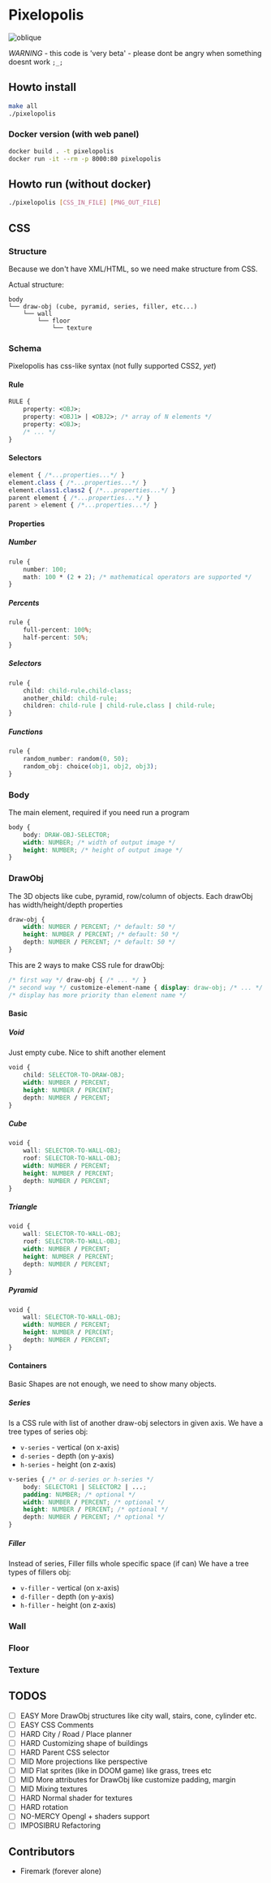 # Pixelopolis
![oblique](./oblique.png)

*WARNING* - this code is 'very beta' - please dont be angry when something doesnt work `;_;`

## Howto install

```bash
make all
./pixelopolis
```

### Docker version (with web panel)

```bash
docker build . -t pixelopolis
docker run -it --rm -p 8000:80 pixelopolis
```

## Howto run (without docker)

```bash
./pixelopolis [CSS_IN_FILE] [PNG_OUT_FILE]
```

## CSS 

### Structure

Because we don't have XML/HTML, so we need make structure from CSS.

Actual structure:

```
body
└── draw-obj (cube, pyramid, series, filler, etc...)
    └── wall
        └── floor
            └── texture
```

### Schema

Pixelopolis has css-like syntax (not fully supported CSS2, *yet*)

#### Rule
```css
RULE {
    property: <OBJ>;
    property: <OBJ1> | <OBJ2>; /* array of N elements */
    property: <OBJ>;
    /* ... */
}
```

#### Selectors

```css
element { /*...properties...*/ }
element.class { /*...properties...*/ }
element.class1.class2 { /*...properties...*/ }
parent element { /*...properties...*/ } 
parent > element { /*...properties...*/ }
```

#### Properties

##### Number

```css
rule { 
    number: 100;
    math: 100 * (2 + 2); /* mathematical operators are supported */
}
```

##### Percents

```css
rule { 
    full-percent: 100%;
    half-percent: 50%;
}
```

##### Selectors

```css
rule { 
    child: child-rule.child-class;
    another_child: child-rule;
    children: child-rule | child-rule.class | child-rule;
}
```

##### Functions
```css
rule { 
    random_number: random(0, 50); 
    random_obj: choice(obj1, obj2, obj3);
} 
```

### Body

The main element, required if you need run a program
```css
body {
    body: DRAW-OBJ-SELECTOR;
    width: NUMBER; /* width of output image */
    height: NUMBER; /* height of output image */
}
```

### DrawObj

The 3D objects like cube, pyramid, row/column of objects.
Each drawObj has width/height/depth properties

```css
draw-obj {
    width: NUMBER / PERCENT; /* default: 50 */
    height: NUMBER / PERCENT; /* default: 50 */
    depth: NUMBER / PERCENT; /* default: 50 */
}
```

This are 2 ways to make CSS rule for drawObj:

```css
/* first way */ draw-obj { /* ... */ }
/* second way */ customize-element-name { display: draw-obj; /* ... */ }
/* display has more priority than element name */
```

#### Basic

##### Void

Just empty cube. Nice to shift another element

```css
void {
    child: SELECTOR-TO-DRAW-OBJ;
    width: NUMBER / PERCENT;
    height: NUMBER / PERCENT;
    depth: NUMBER / PERCENT;
}
```

##### Cube

```css
void {
    wall: SELECTOR-TO-WALL-OBJ;
    roof: SELECTOR-TO-WALL-OBJ;
    width: NUMBER / PERCENT;
    height: NUMBER / PERCENT;
    depth: NUMBER / PERCENT;
}
```

##### Triangle

```css
void {
    wall: SELECTOR-TO-WALL-OBJ;
    roof: SELECTOR-TO-WALL-OBJ;
    width: NUMBER / PERCENT;
    height: NUMBER / PERCENT;
    depth: NUMBER / PERCENT;
}
```

##### Pyramid

```css
void {
    wall: SELECTOR-TO-WALL-OBJ;
    width: NUMBER / PERCENT;
    height: NUMBER / PERCENT;
    depth: NUMBER / PERCENT;
}
```

#### Containers

Basic Shapes are not enough, we need to show many objects.

##### Series

Is a CSS rule with list of another draw-obj selectors in given axis.
We have a tree types of series obj:

* `v-series` - vertical (on x-axis)
* `d-series` - depth (on y-axis)
* `h-series` - height (on z-axis)

```css
v-series { /* or d-series or h-series */
    body: SELECTOR1 | SELECTOR2 | ...;
    padding: NUMBER; /* optional */
    width: NUMBER / PERCENT; /* optional */
    height: NUMBER / PERCENT; /* optional */
    depth: NUMBER / PERCENT; /* optional */
}
```

##### Filler

Instead of series, Filler fills whole specific space (if can)
We have a tree types of fillers obj:

* `v-filler` - vertical (on x-axis)
* `d-filler` - depth (on y-axis)
* `h-filler` - height (on z-axis)

### Wall

### Floor

### Texture

## TODOS

* [ ] EASY More DrawObj structures like city wall, stairs, cone, cylinder etc.
* [ ] EASY CSS Comments
* [ ] HARD City / Road / Place planner
* [ ] HARD Customizing shape of buildings
* [ ] HARD Parent CSS selector
* [ ] MID More projections like perspective
* [ ] MID Flat sprites (like in DOOM game) like grass, trees etc
* [ ] MID More attributes for DrawObj like customize padding, margin 
* [ ] MID Mixing textures
* [ ] HARD Normal shader for textures
* [ ] HARD rotation
* [ ] NO-MERCY Opengl + shaders support
* [ ] IMPOSIBRU Refactoring

## Contributors

* Firemark (forever alone)
